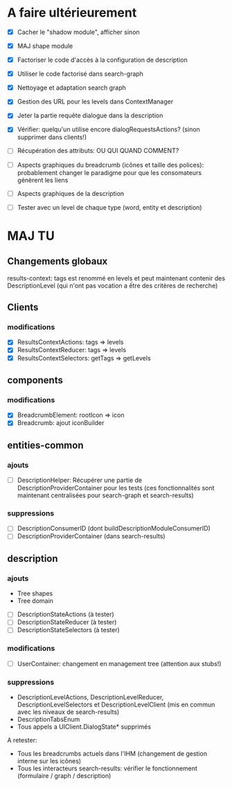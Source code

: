 # A faire ultérieurement

* [x]  Cacher le "shadow module", afficher sinon
* [x]  MAJ shape module
* [x]  Factoriser le code d'accès à la configuration de description
* [x]  Utiliser le code factorisé dans search-graph
* [x]  Nettoyage et adaptation search graph
* [x]  Gestion des URL pour les levels dans ContextManager
* [x]  Jeter la partie requête dialogue dans la description
* [x]  Vérifier: quelqu'un utilise encore dialogRequestsActions? (sinon supprimer dans clients!)
* [ ]  Récupération des attributs: OU QUI QUAND COMMENT?
* [ ]  Aspects graphiques du breadcrumb (icônes et taille des polices): probablement changer le paradigme pour que les consomateurs génèrent les liens
* [ ]  Aspects graphiques de la description
* [ ]  Tester avec un level de chaque type (word, entity et description)


# MAJ TU

## Changements globaux

results-context: tags est renommé en levels et peut maintenant contenir des DescriptionLevel (qui n'ont pas vocation a ếtre des critères de recherche)

## Clients

### modifications

* [x]  ResultsContextActions: tags => levels
* [x]  ResultsContextReducer: tags => levels
* [x]  ResultsContextSelectors: getTags => getLevels

## components

### modifications

* [x] BreadcrumbElement: rootIcon => icon
* [x] Breadcrumb: ajout iconBuilder

## entities-common

### ajouts

* [ ]  DescriptionHelper: Récupérer une partie de DescriptionProviderContainer pour les tests (ces fonctionnalités sont maintenant centralisées pour search-graph et search-results)

### suppressions

* [ ]  DescriptionConsumerID (dont buildDescriptionModuleConsumerID) 
* [ ]  DescriptionProviderContainer (dans search-results)

## description

### ajouts

* Tree shapes
* Tree domain
* [ ]  DescriptionStateActions (à tester)
* [ ]  DescriptionStateReducer (à tester)
* [ ]  DescriptionStateSelectors (à tester)

### modifications

* [ ]  UserContainer: changement en management tree (attention aux stubs!)

### suppressions

* DescriptionLevelActions, DescriptionLevelReducer, DescriptionLevelSelectors et DescriptionLevelClient (mis en commun avec les niveaux de search-results)
* DescriptionTabsEnum
* Tous appels a UIClient.DialogState* supprimés


A retester:

* Tous les breadcrumbs actuels dans l'IHM (changement de gestion interne sur les icônes)
* Tous les interacteurs search-results: vérifier le fonctionnement (formulaire / graph / description)
